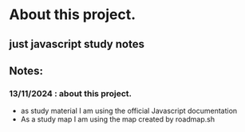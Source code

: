 # About this project.

## just javascript study notes

## Notes:
### 13/11/2024 : about this project.
- as study material I am using the official Javascript documentation 
- As a study map I am using the map created by roadmap.sh
